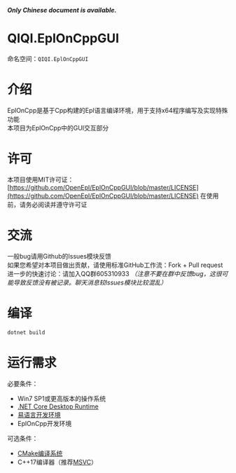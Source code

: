 ***Only Chinese document is available.***

# QIQI.EplOnCppGUI
命名空间：`QIQI.EplOnCppGUI`  

# 介绍
EplOnCpp是基于Cpp构建的Epl语言编译环境，用于支持x64程序编写及实现特殊功能  
本项目为EplOnCpp中的GUI交互部分  

# 许可
本项目使用MIT许可证：[https://github.com/OpenEpl/EplOnCppGUI/blob/master/LICENSE](https://github.com/OpenEpl/EplOnCppGUI/blob/master/LICENSE)
在使用前，请务必阅读并遵守许可证

# 交流
一般bug请用Github的Issues模块反馈  
如果您希望对本项目做出贡献，请使用标准GitHub工作流：Fork + Pull request  
进一步的快速讨论：请加入QQ群605310933 *（注意不要在群中反馈bug，这很可能导致反馈没有被记录。聊天消息较Issues模块比较混乱）*  

# 编译
```bash
dotnet build
```

# 运行需求
必要条件：
- Win7 SP1或更高版本的操作系统
- [.NET Core Desktop Runtime](https://dotnet.microsoft.com/download/dotnet-core/current/runtime)
- [易语言开发环境](http://www.eyuyan.com/)
- EplOnCpp开发环境

可选条件：
- [CMake编译系统](https://cmake.org/)
- C++17编译器（推荐[MSVC](https://visualstudio.microsoft.com/)）
